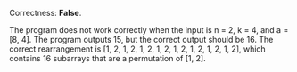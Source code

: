 Correctness: **False**.

The program does not work correctly when the input is n = 2, k = 4, and a = [8, 4]. The program outputs 15, but the correct output should be 16. The correct rearrangement is [1, 2, 1, 2, 1, 2, 1, 2, 1, 2, 1, 2, 1, 2, 1, 2], which contains 16 subarrays that are a permutation of [1, 2].
